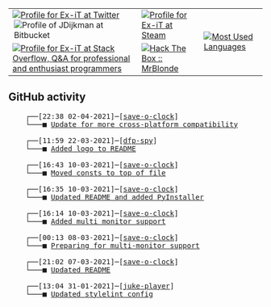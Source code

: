<table>
    <tr>
        <td>
            <a href="https://twitter.com/jdijkman">
                <img alt="Profile for Ex-iT at Twitter" src="https://68ef2f69c7787d4078ac-7864ae55ba174c40683f10ab811d9167.ssl.cf1.rackcdn.com/twitter-icon_64x64.png" />
            </a>
            <a href="https://bitbucket.org/jdijkman/">
                <img align="right" alt="Profile of JDijkman at Bitbucket" src="https://icons.iconarchive.com/icons/limav/flat-gradient-social/64/Bitbucket-icon.png" />
            </a>
        </td>
        <td>
            <a href="https://steamcommunity.com/id/Ex-iT">
                <img alt="Profile for Ex-iT at Steam" src="https://steamcommunity-a.akamaihd.net/public/shared/images/header/globalheader_logo.png" />
            </a>
        </td>
        <td rowspan="2">
            <a href="https://github.com/Ex-iT/">
                <img alt="Most Used Languages" src="https://github-readme-stats.vercel.app/api/top-langs/?username=ex-it&layout=compact&theme=algolia" />
            </a>
        </td>
    </tr>
    <tr>
        <td>
            <a href="https://stackoverflow.com/users/3351720/ex-it">
                <img alt="Profile for Ex-iT at Stack Overflow, Q&amp;A for professional and enthusiast programmers" src="https://stackoverflow.com/users/flair/3351720.png?theme=dark" />
            </a>
        </td>
        <td>
            <a href="https://www.hackthebox.eu/home/users/profile/169430">
                <img alt="Hack The Box :: MrBlonde" src="https://www.hackthebox.eu/badge/image/169430" />
            </a>
        </td>
    </tr>
</table>

<h2>GitHub activity</h2>

<pre>
    ┌──[22:38 02-04-2021]─[<a href="https://github.com/Ex-iT/save-o-clock">save-o-clock</a>]
    └───■ <a href="https://github.com/Ex-iT/save-o-clock/commit/83069583e78e584321bf7c1729be441dc98bfcb9">Update for more cross-platform compatibility</a><br />
    ┌──[11:59 22-03-2021]─[<a href="https://github.com/Ex-iT/dfp-spy">dfp-spy</a>]
    └───■ <a href="https://github.com/Ex-iT/dfp-spy/commit/16b98828d227bd9a22d7007fa119eee32fd78089">Added logo to README</a><br />
    ┌──[16:43 10-03-2021]─[<a href="https://github.com/Ex-iT/save-o-clock">save-o-clock</a>]
    └───■ <a href="https://github.com/Ex-iT/save-o-clock/commit/6e938a60743930e9acc9a973f5149d5b057469fa">Moved consts to top of file</a><br />
    ┌──[16:35 10-03-2021]─[<a href="https://github.com/Ex-iT/save-o-clock">save-o-clock</a>]
    └───■ <a href="https://github.com/Ex-iT/save-o-clock/commit/b5ad9750ddc94f65ef44a99cc977f0a5f2e40dd3">Updated README and added PyInstaller</a><br />
    ┌──[16:14 10-03-2021]─[<a href="https://github.com/Ex-iT/save-o-clock">save-o-clock</a>]
    └───■ <a href="https://github.com/Ex-iT/save-o-clock/commit/7029a840645fe878dde25ac38583e9adbdd8274c">Added multi monitor support</a><br />
    ┌──[00:13 08-03-2021]─[<a href="https://github.com/Ex-iT/save-o-clock">save-o-clock</a>]
    └───■ <a href="https://github.com/Ex-iT/save-o-clock/commit/d832f6de870c930244faa753ef02d9e56c619ec5">Preparing for multi-monitor support</a><br />
    ┌──[21:02 07-03-2021]─[<a href="https://github.com/Ex-iT/save-o-clock">save-o-clock</a>]
    └───■ <a href="https://github.com/Ex-iT/save-o-clock/commit/dfa2a905774797a57f85cf16f493e4f6030e7c41">Updated README</a><br />
    ┌──[13:04 31-01-2021]─[<a href="https://github.com/Ex-iT/juke-player">juke-player</a>]
    └───■ <a href="https://github.com/Ex-iT/juke-player/commit/53d83067bc8c0b0c29ea2c20277690365dcc9ab0">Updated stylelint config</a><br />
</pre>